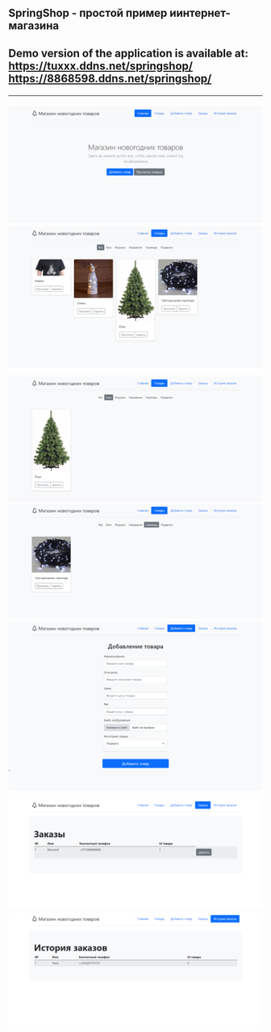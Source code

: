 <h2>SpringShop - простой пример иинтернет-магазина<h2>

Demo version of the application is available at:<br>
https://tuxxx.ddns.net/springshop/ <br>
https://8868598.ddns.net/springshop/
  
  ----------------------------------

![1.png](screenshots%2F1.png)
![2.png](screenshots%2F2.png)
![3.png](screenshots%2F3.png)
![4.png](screenshots%2F4.png)
![5.png](screenshots%2F5.png)
![6.png](screenshots%2F6.png)
![7.png](screenshots%2F7.png)
